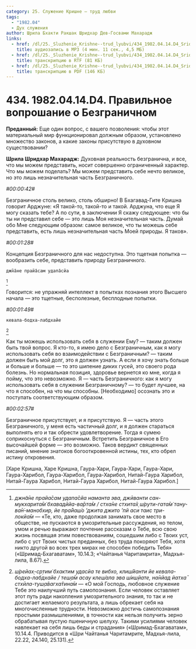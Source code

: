 ```yaml
---
category: 25. Служение Кришне — труд любви
tags:
  - "1982.04"
  - Дух служения
author: Шрила Бхакти Ракшак Шридхар Дев-Госвами Махарадж
links:
  - href: /dl/25._Sluzhenie_Krishne--trud_lyubvi/434_1982.04.14.D4_SridharMj_Pravilnoe_voproshanie_o_Bezgranichnom.mp3
    title: аудиозапись в MP3 (4 мин. 11 сек., 4,5 МБ)
  - href: /dl/25._Sluzhenie_Krishne--trud_lyubvi/434_1982.04.14.D4_SridharMj_Pravilnoe_voproshanie_o_Bezgranichnom.rtf
    title: транскрипцию в RTF (81 КБ)
  - href: /dl/25._Sluzhenie_Krishne--trud_lyubvi/434_1982.04.14.D4_SridharMj_Pravilnoe_voproshanie_o_Bezgranichnom.pdf
    title: транскрипцию в PDF (146 КБ)
---
```


# 434. 1982.04.14.D4. Правильное вопрошание о Безграничном

**Преданный:** Еще один вопрос, с вашего позволения: чтобы этот материальный мир функционировал должным образом, установлено множество законов, а какие законы присутствую в духовном существовании?

**Шрила Шридхар Махарадж:** Духовная реальность безгранична, и все, что мы можем представить, носит совершенно ограниченный характер. Что мы можем поделать? Мы можем представить себе нечто великое, но это лишь незначительная часть Безграничного.

*#00:00:42#*

Безграничное столь велико, столь обширно! В Бхагавад-Гите Кришна говорит Арджуне: «Я такой-то, такой-то и такой. Арджуна, что еще Я могу сказать тебе? А по сути, в заключении Я скажу следующее: что бы ты ни представил себе — это лишь Моя незначительная часть. Думай обо Мне следующим образом: самое великое, что ты можешь себе представить, есть лишь незначительная часть Моей природы. Я таков».

*#00:01:28#*

Концепция Безграничного для нас недоступна. Это тщетная попытка — вообразить себе, представить природу Безграничного.

    джн̃а̄не прайа̄сам удапа̄сйа
[^_ftn1]

Говорится: не упражняй интеллект в попытках познания этого Высшего начала — это тщетные, бесполезные, бесплодные попытки.

*#00:01:49#*

    кевала-бодха-лабдхайе
[^_ftn2]

Как ты можешь использовать себя в служении Ему? — таким должен быть твой вопрос. Я кто-то, я имею дело с Безграничным, как я могу использовать себя во взаимодействии с Безграничным? — таким должен быть мой долг, это я должен узнать. А если я хочу знать больше и больше и больше — то это шипение диких гусей, это своего рода болезнь. Но нормальная позиция, здоровье вернется ко мне, когда я пойму, что это невозможно. Я — часть Безграничного: как я могу использовать себя в служении Безграничному? — то будет лучшее, на что я способен, на что мы способны. [Необходимо] осознать это и поступать соответствующим образом.

*#00:02:57#*

Безграничное присутствует, и я присутствую. Я — часть этого Безграничного, у меня есть частичный долг, и я должен стараться выполнять его и так обрести удовлетворение. Тогда я сумею соприкоснуться с Безграничным. Встретить Безграничное в Его высочайшей форме — это возможно. Таков вердикт священных писаний, мнение знатоков богооткровенной истины, тех, кто обрел истину откровения.

[Харе Кришна, Харе Кришна, Гаура-Хари, Гаура-Хари, Гаура-Хари, Гаура-Харибол, Гаура-Харибол, Гаура-Харибол, Нитай-Гаура Харибол, Нитай-Гаура Харибол, Нитай-Гаура Харибол, Нитай-Гаура Харибол.]



[^_ftn1]: *джн̃а̄не прайа̄сам удапа̄сйа наманта эва, джӣванти сан-мукхарита̄м̇ бхавадӣйа-ва̄рта̄м / стха̄не стхита̄х̣ ш́рути-гата̄м̇ тану-ва̄н̇-манобхир, йе пра̄йаш́о ’джита джито ’пй аси таис три-локйа̄м* — «Те, кто, даже продолжая занимать свое место в обществе, не пускаются в умозрительные рассуждения, но телом, умом и речью выражают почтение рассказам о Тебе, всю свою жизнь посвящая этим повествованиям, сошедшим либо с Твоих уст, либо с уст Твоих чистых преданных, без труда покоряют Тебя, хотя никто другой во всех трех мирах не способен победить Тебя» («Шримад-Бхагаватам», 10.14.3; «Чайтанья Чаритамрита», Мадхья-лила, 8.67).

[^_ftn2]: *ш́рейах̣-ср̣тим̇ бхактим удасйа те вибхо, клиш́йанти йе кевала-бодха-лабдхайе / теш̣а̄м асау клеш́ала эва ш́иш̣йате, на̄нйад йатха̄ стхӣла-туш̣а̄вагха̄тина̄м* — «О мой Господь, любовное служение Тебе это наилучший путь самопознания. Если человек оставляет этот путь ради накопления умозрительного знания, то так и не достигает желаемого результата, а лишь обрекает себя на многочисленные трудности. Невозможно достичь самопознания простыми размышлениями, в точности как нельзя получить зерно обрабатывая пустую пшеничную шелуху. Такими усилиями человек навлекает на себя лишь беды и страдания» («Шримад-Бхагаватам», 10.14.4. Приводится в «Шри Чайтанья Чаритамрите, Мадхья-лила, 22.22, 24.140, 25.131).

